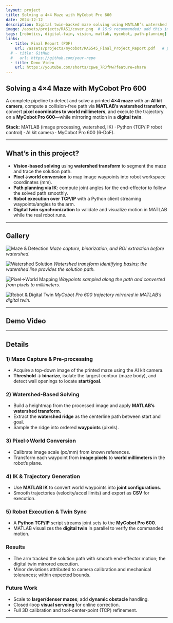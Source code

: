 ```yaml
---
layout: project
title: Solving a 4×4 Maze with MyCobot Pro 600
date: 2024-12-12
description: Digital twin–backed maze solving using MATLAB’s watershed transform, pixel→world conversion, IK path planning, and TCP control of a MyCobot Pro 600.
image: /assets/projects/RAS1/cover.png  # 16:9 recommended; add this image to your repo
tags: [robotics, digital-twin, vision, matlab, mycobot, path-planning]
links:
  - title: Final Report (PDF)
    url: /assets/projects/mycobot/RAS545_Final_Project_Report.pdf   # place the PDF here in your repo
  # - title: GitHub
  #   url: https://github.com/your-repo
  - title: Demo Video
    url: https://youtube.com/shorts/cpwe_7RJfMw?feature=share
---
```


## Solving a 4×4 Maze with MyCobot Pro 600
A complete pipeline to detect and solve a printed **4×4 maze** with an **AI kit camera**, compute a collision-free path via **MATLAB’s watershed transform**, convert **pixel coordinates to world millimeters**, and execute the trajectory on a **MyCobot Pro 600**—while mirroring motion in a **digital twin**.  

**Stack:** MATLAB (image processing, watershed, IK) · Python (TCP/IP robot control) · AI kit camera · MyCobot Pro 600 (6-DoF).

---

## What’s in this project?
- **Vision-based solving** using **watershed transform** to segment the maze and trace the solution path.
- **Pixel→world conversion** to map image waypoints into robot workspace coordinates (mm).
- **Path planning via IK**: compute joint angles for the end-effector to follow the solved path smoothly.
- **Robot execution over TCP/IP** with a Python client streaming waypoints/angles to the arm.
- **Digital twin synchronization** to validate and visualize motion in MATLAB while the real robot runs.

---

## Gallery

<!-- Replace image paths with your captures (keep ~16:9 for neat cards) -->
![Maze & Detection](/assets/projects/mycobot/maze-detect.png)
*Maze capture, binarization, and ROI extraction before watershed.*

![Watershed Solution](/assets/projects/mycobot/watershed-path.png)
*Watershed transform identifying basins; the watershed line provides the solution path.*

![Pixel→World Mapping](/assets/projects/mycobot/pixel-world.png)
*Waypoints sampled along the path and converted from pixels to millimeters.*

![Robot & Digital Twin](/assets/projects/mycobot/digital-twin.png)
*MyCobot Pro 600 trajectory mirrored in MATLAB’s digital twin.*

---

## Demo Video
<!-- Uncomment and paste your YouTube VIDEO_ID -->
<!--
<div class="video-wrap">
  <iframe
    src="https://www.youtube.com/embed/VIDEO_ID"
    title="Maze Solving with MyCobot Pro 600"
    frameborder="0"
    allowfullscreen>
  </iframe>
</div>
-->

---

## Details

### 1) Maze Capture & Pre-processing
- Acquire a top-down image of the printed maze using the AI kit camera.  
- **Threshold → binarize**, isolate the largest contour (maze body), and detect wall openings to locate **start/goal**.

### 2) Watershed-Based Solving
- Build a heightmap from the processed image and apply **MATLAB’s watershed transform**.  
- Extract the **watershed ridge** as the centerline path between start and goal.  
- Sample the ridge into ordered **waypoints** (pixels).

### 3) Pixel→World Conversion
- Calibrate image scale (px/mm) from known references.  
- Transform each waypoint from **image pixels** to **world millimeters** in the robot’s plane.

### 4) IK & Trajectory Generation
- Use **MATLAB IK** to convert world waypoints into **joint configurations**.  
- Smooth trajectories (velocity/accel limits) and export as **CSV** for execution.

### 5) Robot Execution & Twin Sync
- A **Python TCP/IP** script streams joint sets to the **MyCobot Pro 600**.  
- MATLAB visualizes the **digital twin** in parallel to verify the commanded motion.

### Results
- The arm tracked the solution path with smooth end-effector motion; the digital twin mirrored execution.
- Minor deviations attributed to camera calibration and mechanical tolerances; within expected bounds.

### Future Work
- Scale to **larger/denser mazes**; add **dynamic obstacle** handling.  
- Closed-loop **visual servoing** for online correction.  
- Full 3D calibration and tool-center-point (TCP) refinement.

---
